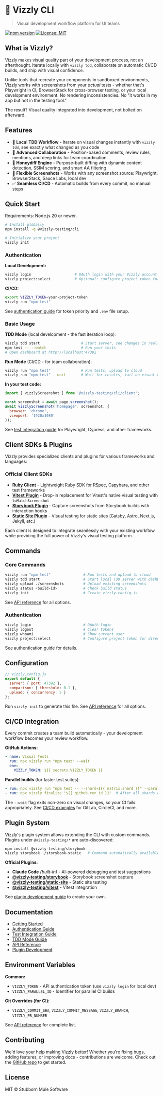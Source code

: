 # 🐻 Vizzly CLI

> Visual development workflow platform for UI teams

[![npm version](https://img.shields.io/npm/v/@vizzly-testing/cli.svg)](https://www.npmjs.com/package/@vizzly-testing/cli)
[![License: MIT](https://img.shields.io/badge/License-MIT-yellow.svg)](https://opensource.org/licenses/MIT)

## What is Vizzly?

Vizzly makes visual quality part of your development process, not an afterthought. Iterate locally
with `vizzly tdd`, collaborate on automatic CI/CD builds, and ship with visual confidence.

Unlike tools that recreate your components in sandboxed environments, Vizzly works with screenshots
from your *actual* tests - whether that's Playwright in CI, BrowserStack for cross-browser testing,
or your local development environment. No rendering inconsistencies. No "it works in my app but not
in the testing tool."

The result? Visual quality integrated into development, not bolted on afterward.

## Features

- 🔄 **Local TDD Workflow** - Iterate on visual changes instantly with `vizzly tdd`, see exactly what changed as you code
- 💬 **Advanced Collaboration** - Position-based comments, review rules, mentions, and deep links for team coordination
- 🍯 **Honeydiff Engine** - Purpose-built diffing with dynamic content detection, SSIM scoring, and smart AA filtering
- 📸 **Flexible Screenshots** - Works with any screenshot source: Playwright, BrowserStack, Sauce Labs, local dev
- ✅ **Seamless CI/CD** - Automatic builds from every commit, no manual steps

## Quick Start

Requirements: Node.js 20 or newer.

```bash
# Install globally
npm install -g @vizzly-testing/cli

# Initialize your project
vizzly init
```

### Authentication

**Local Development:**
```bash
vizzly login                    # OAuth login with your Vizzly account
vizzly project:select           # Optional: configure project token for this directory
```

**CI/CD:**
```bash
export VIZZLY_TOKEN=your-project-token
vizzly run "npm test"
```

See [authentication guide](./docs/authentication.md) for token priority and `.env` file setup.

### Basic Usage

**TDD Mode** (local development - the fast iteration loop):
```bash
vizzly tdd start                   # Start server, see changes in real-time
npm test -- --watch                # Run your tests
# Open dashboard at http://localhost:47392
```

**Run Mode** (CI/CD - for team collaboration):
```bash
vizzly run "npm test"              # Run tests, upload to cloud
vizzly run "npm test" --wait       # Wait for results, fail on visual changes
```

**In your test code:**
```javascript
import { vizzlyScreenshot } from '@vizzly-testing/cli/client';

const screenshot = await page.screenshot();
await vizzlyScreenshot('homepage', screenshot, {
  browser: 'chrome',
  viewport: '1920x1080'
});
```

See [test integration guide](./docs/test-integration.md) for Playwright, Cypress, and other frameworks.

## Client SDKs & Plugins

Vizzly provides specialized clients and plugins for various frameworks and languages:

### Official Client SDKs

- **[Ruby Client](./clients/ruby)** - Lightweight Ruby SDK for RSpec, Capybara, and other test frameworks
- **[Vitest Plugin](./clients/vitest)** - Drop-in replacement for Vitest's native visual testing with `toMatchScreenshot`
- **[Storybook Plugin](./clients/storybook)** - Capture screenshots from Storybook builds with interaction hooks
- **[Static Site Plugin](./clients/static-site)** - Visual testing for static sites (Gatsby, Astro, Next.js, Jekyll, etc.)

Each client is designed to integrate seamlessly with your existing workflow while providing the full
power of Vizzly's visual testing platform.

## Commands

### Core Commands

```bash
vizzly run "npm test"               # Run tests and upload to cloud
vizzly tdd start                    # Start local TDD server with dashboard
vizzly upload ./screenshots         # Upload existing screenshots
vizzly status <build-id>            # Check build status
vizzly init                         # Create vizzly.config.js
```

See [API reference](./docs/api-reference.md) for all options.

### Authentication

```bash
vizzly login                        # OAuth login
vizzly logout                       # Clear tokens
vizzly whoami                       # Show current user
vizzly project:select               # Configure project token for directory
```

See [authentication guide](./docs/authentication.md) for details.

## Configuration

```javascript
// vizzly.config.js
export default {
  server: { port: 47392 },
  comparison: { threshold: 0.1 },
  upload: { concurrency: 5 }
};
```

Run `vizzly init` to generate this file. See [API reference](./docs/api-reference.md) for all options.

## CI/CD Integration

Every commit creates a team build automatically - your development workflow becomes your review workflow.

**GitHub Actions:**
```yaml
- name: Visual Tests
  run: npx vizzly run "npm test" --wait
  env:
    VIZZLY_TOKEN: ${{ secrets.VIZZLY_TOKEN }}
```

**Parallel builds** (for faster test suites):
```yaml
- run: npx vizzly run "npm test -- --shard=${{ matrix.shard }}" --parallel-id="${{ github.run_id }}"
- run: npx vizzly finalize "${{ github.run_id }}"  # After all shards complete
```

The `--wait` flag exits non-zero on visual changes, so your CI fails appropriately. See [CI/CD
examples](./docs/getting-started.md#cicd-integration) for GitLab, CircleCI, and more.

## Plugin System

Vizzly's plugin system allows extending the CLI with custom commands. Plugins under `@vizzly-testing/*` are auto-discovered:

```bash
npm install @vizzly-testing/storybook
vizzly storybook ./storybook-static   # Command automatically available
```

**Official Plugins:**
- **Claude Code** *(built-in)* - AI-powered debugging and test suggestions
- **[@vizzly-testing/storybook](./clients/storybook)** - Storybook screenshot capture
- **[@vizzly-testing/static-site](./clients/static-site)** - Static site testing
- **[@vizzly-testing/vitest](./clients/vitest)** - Vitest integration

See [plugin development guide](./docs/plugins.md) to create your own.

## Documentation

- [Getting Started](./docs/getting-started.md)
- [Authentication Guide](./docs/authentication.md)
- [Test Integration Guide](./docs/test-integration.md)
- [TDD Mode Guide](./docs/tdd-mode.md)
- [API Reference](./docs/api-reference.md)
- [Plugin Development](./docs/plugins.md)

## Environment Variables

**Common:**
- `VIZZLY_TOKEN` - API authentication token (use `vizzly login` for local dev)
- `VIZZLY_PARALLEL_ID` - Identifier for parallel CI builds

**Git Overrides (for CI):**
- `VIZZLY_COMMIT_SHA`, `VIZZLY_COMMIT_MESSAGE`, `VIZZLY_BRANCH`, `VIZZLY_PR_NUMBER`

See [API reference](./docs/api-reference.md) for complete list.

## Contributing

We'd love your help making Vizzly better! Whether you're fixing bugs, adding features, or improving
docs - contributions are welcome. Check out the [GitHub repo](https://github.com/vizzly-testing/cli)
to get started.

## License

MIT © Stubborn Mule Software
